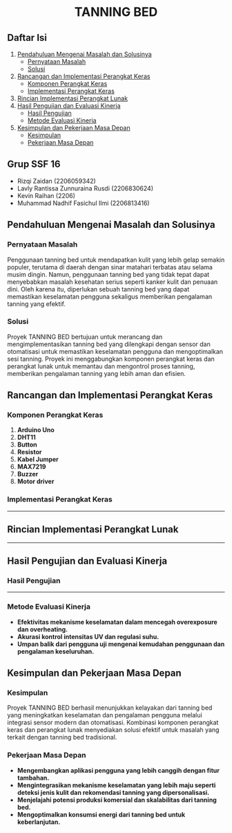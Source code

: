 <h1 align="center">TANNING BED</h1>

## Daftar Isi
1. [Pendahuluan Mengenai Masalah dan Solusinya](#pendahuluan-mengenai-masalah-dan-solusinya)
   - [Pernyataan Masalah](#pernyataan-masalah)
   - [Solusi](#solusi)
2. [Rancangan dan Implementasi Perangkat Keras](#rancangan-dan-implementasi-perangkat-keras)
   - [Komponen Perangkat Keras](#komponen-perangkat-keras)
   - [Implementasi Perangkat Keras](#implementasi-perangkat-keras)
3. [Rincian Implementasi Perangkat Lunak](#rincian-implementasi-perangkat-lunak)
4. [Hasil Pengujian dan Evaluasi Kinerja](#hasil-pengujian-dan-evaluasi-kinerja)
   - [Hasil Pengujian](#hasil-pengujian)
   - [Metode Evaluasi Kinerja](#metode-evaluasi-kinerja)
5. [Kesimpulan dan Pekerjaan Masa Depan](#kesimpulan-dan-pekerjaan-masa-depan)
   - [Kesimpulan](#kesimpulan)
   - [Pekerjaan Masa Depan](#pekerjaan-masa-depan)

## Grup SSF 16
- Rizqi Zaidan (2206059342)
- Lavly Rantissa Zunnuraina Rusdi (2206830624)
- Kevin Raihan (2206)
- Muhammad Nadhif Fasichul Ilmi (2206813416)

## Pendahuluan Mengenai Masalah dan Solusinya
### Pernyataan Masalah
Penggunaan tanning bed untuk mendapatkan kulit yang lebih gelap semakin populer, terutama di daerah dengan sinar matahari terbatas atau selama musim dingin. Namun, penggunaan tanning bed yang tidak tepat dapat menyebabkan masalah kesehatan serius seperti kanker kulit dan penuaan dini. Oleh karena itu, diperlukan sebuah tanning bed yang dapat memastikan keselamatan pengguna sekaligus memberikan pengalaman tanning yang efektif.

### Solusi
Proyek TANNING BED bertujuan untuk merancang dan mengimplementasikan tanning bed yang dilengkapi dengan sensor dan otomatisasi untuk memastikan keselamatan pengguna dan mengoptimalkan sesi tanning. Proyek ini menggabungkan komponen perangkat keras dan perangkat lunak untuk memantau dan mengontrol proses tanning, memberikan pengalaman tanning yang lebih aman dan efisien.

## Rancangan dan Implementasi Perangkat Keras
### Komponen Perangkat Keras
1. **Arduino Uno**
2. **DHT11**
3. **Button**
4. **Resistor**
5. **Kabel Jumper**
6. **MAX7219**
7. **Buzzer**
8. **Motor driver**

### Implementasi Perangkat Keras
** **

## Rincian Implementasi Perangkat Lunak
** **

## Hasil Pengujian dan Evaluasi Kinerja
### Hasil Pengujian
** **

### Metode Evaluasi Kinerja
- **Efektivitas mekanisme keselamatan dalam mencegah overexposure dan overheating.**
- **Akurasi kontrol intensitas UV dan regulasi suhu.**
- **Umpan balik dari pengguna uji mengenai kemudahan penggunaan dan pengalaman keseluruhan.**

## Kesimpulan dan Pekerjaan Masa Depan
### Kesimpulan
Proyek TANNING BED berhasil menunjukkan kelayakan dari tanning bed yang meningkatkan keselamatan dan pengalaman pengguna melalui integrasi sensor modern dan otomatisasi. Kombinasi komponen perangkat keras dan perangkat lunak menyediakan solusi efektif untuk masalah yang terkait dengan tanning bed tradisional.

### Pekerjaan Masa Depan
- **Mengembangkan aplikasi pengguna yang lebih canggih dengan fitur tambahan.**
- **Mengintegrasikan mekanisme keselamatan yang lebih maju seperti deteksi jenis kulit dan rekomendasi tanning yang dipersonalisasi.**
- **Menjelajahi potensi produksi komersial dan skalabilitas dari tanning bed.**
- **Mengoptimalkan konsumsi energi dari tanning bed untuk keberlanjutan.**
